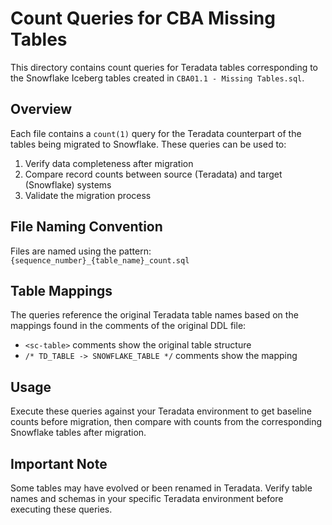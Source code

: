 # Count Queries for CBA Missing Tables

This directory contains count queries for Teradata tables corresponding to the Snowflake Iceberg tables created in `CBA01.1 - Missing Tables.sql`.

## Overview

Each file contains a `count(1)` query for the Teradata counterpart of the tables being migrated to Snowflake. These queries can be used to:

1. Verify data completeness after migration
2. Compare record counts between source (Teradata) and target (Snowflake) systems
3. Validate the migration process

## File Naming Convention

Files are named using the pattern: `{sequence_number}_{table_name}_count.sql`

## Table Mappings

The queries reference the original Teradata table names based on the mappings found in the comments of the original DDL file:

- `<sc-table>` comments show the original table structure
- `/* TD_TABLE -> SNOWFLAKE_TABLE */` comments show the mapping

## Usage

Execute these queries against your Teradata environment to get baseline counts before migration, then compare with counts from the corresponding Snowflake tables after migration.

## Important Note

Some tables may have evolved or been renamed in Teradata. Verify table names and schemas in your specific Teradata environment before executing these queries. 
